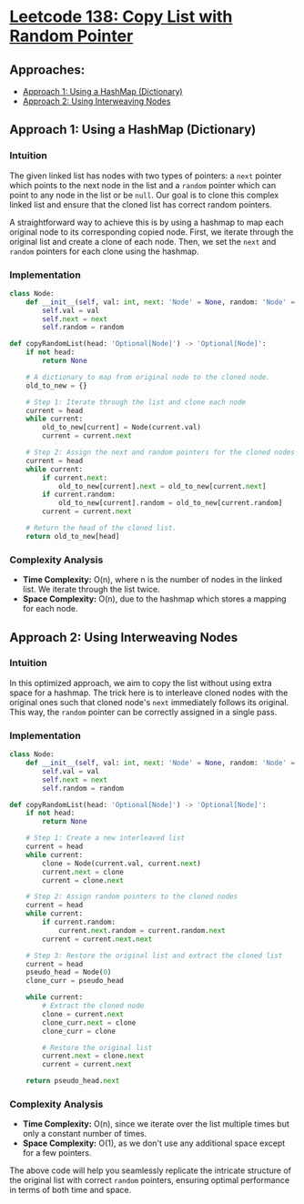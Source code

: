 # [Leetcode 138: Copy List with Random Pointer](https://leetcode.com/problems/copy-list-with-random-pointer/)

## Approaches:
- [Approach 1: Using a HashMap (Dictionary)](#approach-1-using-a-hashmap-dictionary)
- [Approach 2: Using Interweaving Nodes](#approach-2-using-interweaving-nodes)

## Approach 1: Using a HashMap (Dictionary)

### Intuition
The given linked list has nodes with two types of pointers: a `next` pointer which points to the next node in the list and a `random` pointer which can point to any node in the list or be `null`. Our goal is to clone this complex linked list and ensure that the cloned list has correct random pointers.

A straightforward way to achieve this is by using a hashmap to map each original node to its corresponding copied node. First, we iterate through the original list and create a clone of each node. Then, we set the `next` and `random` pointers for each clone using the hashmap.

### Implementation
```python
class Node:
    def __init__(self, val: int, next: 'Node' = None, random: 'Node' = None):
        self.val = val
        self.next = next
        self.random = random

def copyRandomList(head: 'Optional[Node]') -> 'Optional[Node]':
    if not head:
        return None

    # A dictionary to map from original node to the cloned node.
    old_to_new = {}

    # Step 1: Iterate through the list and clone each node
    current = head
    while current:
        old_to_new[current] = Node(current.val)
        current = current.next

    # Step 2: Assign the next and random pointers for the cloned nodes
    current = head
    while current:
        if current.next:
            old_to_new[current].next = old_to_new[current.next]
        if current.random:
            old_to_new[current].random = old_to_new[current.random]
        current = current.next

    # Return the head of the cloned list.
    return old_to_new[head]
```

### Complexity Analysis
- **Time Complexity:** O(n), where n is the number of nodes in the linked list. We iterate through the list twice.
- **Space Complexity:** O(n), due to the hashmap which stores a mapping for each node.

## Approach 2: Using Interweaving Nodes

### Intuition
In this optimized approach, we aim to copy the list without using extra space for a hashmap. The trick here is to interleave cloned nodes with the original ones such that cloned node's `next` immediately follows its original. This way, the `random` pointer can be correctly assigned in a single pass.

### Implementation
```python
class Node:
    def __init__(self, val: int, next: 'Node' = None, random: 'Node' = None):
        self.val = val
        self.next = next
        self.random = random

def copyRandomList(head: 'Optional[Node]') -> 'Optional[Node]':
    if not head:
        return None

    # Step 1: Create a new interleaved list
    current = head
    while current:
        clone = Node(current.val, current.next)
        current.next = clone
        current = clone.next

    # Step 2: Assign random pointers to the cloned nodes
    current = head
    while current:
        if current.random:
            current.next.random = current.random.next
        current = current.next.next

    # Step 3: Restore the original list and extract the cloned list
    current = head
    pseudo_head = Node(0)
    clone_curr = pseudo_head

    while current:
        # Extract the cloned node
        clone = current.next
        clone_curr.next = clone
        clone_curr = clone

        # Restore the original list
        current.next = clone.next
        current = current.next

    return pseudo_head.next
```

### Complexity Analysis
- **Time Complexity:** O(n), since we iterate over the list multiple times but only a constant number of times.
- **Space Complexity:** O(1), as we don't use any additional space except for a few pointers.

The above code will help you seamlessly replicate the intricate structure of the original list with correct `random` pointers, ensuring optimal performance in terms of both time and space.

